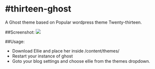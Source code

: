 #thirteen-ghost
==============
A Ghost theme based on Popular wordpress theme Twenty-thirteen.

##Screenshot:
![](http://choyan.me/wp-content/uploads/2013/11/Thirteen%20Ghost.png)

##Usage:
- Download Ellie and place her inside /content/themes/
- Restart your instance of ghost
- Goto your blog settings and choose ellie from the themes dropdown.

